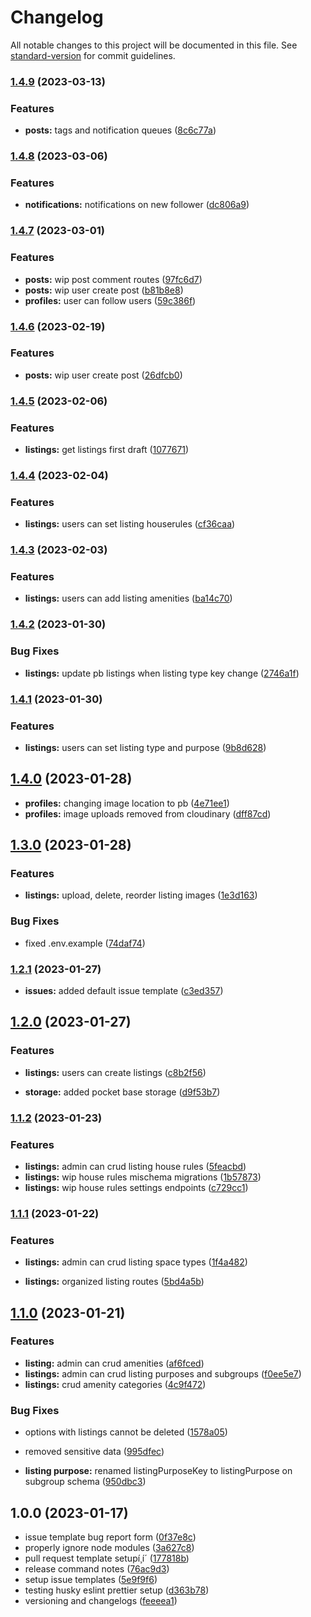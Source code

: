 # Changelog

All notable changes to this project will be documented in this file. See [standard-version](https://github.com/conventional-changelog/standard-version) for commit guidelines.

### [1.4.9](https://github.com/Bankole2000/cp-backend/compare/v1.4.8...v1.4.9) (2023-03-13)


### Features

* **posts:** tags and notification queues ([8c6c77a](https://github.com/Bankole2000/cp-backend/commits/8c6c77a7bd9a9546d9f92832de0ea215313f602c))

### [1.4.8](https://github.com/Bankole2000/cp-backend/compare/v1.4.7...v1.4.8) (2023-03-06)


### Features

* **notifications:** notifications on new follower ([dc806a9](https://github.com/Bankole2000/cp-backend/commits/dc806a941b2c9e4f2380ac3857b4742bd790abea))

### [1.4.7](https://github.com/Bankole2000/cp-backend/compare/v1.4.6...v1.4.7) (2023-03-01)


### Features

* **posts:** wip post comment routes ([97fc6d7](https://github.com/Bankole2000/cp-backend/commits/97fc6d7c460ae6152fca04910827ab54934ba950))
* **posts:** wip user create post ([b81b8e8](https://github.com/Bankole2000/cp-backend/commits/b81b8e809c01860895a9dc61aa87c9622392d0eb))
* **profiles:** user can follow users ([59c386f](https://github.com/Bankole2000/cp-backend/commits/59c386f25127047699617cac73fa46ed326f25c2))

### [1.4.6](https://github.com/Bankole2000/cp-backend/compare/v1.4.5...v1.4.6) (2023-02-19)


### Features

* **posts:** wip user create post ([26dfcb0](https://github.com/Bankole2000/cp-backend/commits/26dfcb03168fa65bfc2b45d8bf81dbfef72cee89))

### [1.4.5](https://github.com/Bankole2000/cp-backend/compare/v1.4.4...v1.4.5) (2023-02-06)


### Features

* **listings:** get listings first draft ([1077671](https://github.com/Bankole2000/cp-backend/commits/10776719f7f6fc2e063163d7349e60bdae5e8e02))

### [1.4.4](https://github.com/Bankole2000/cp-backend/compare/v1.4.3...v1.4.4) (2023-02-04)


### Features

* **listings:** users can set listing houserules ([cf36caa](https://github.com/Bankole2000/cp-backend/commits/cf36caa00110260ae3344fe2c4e235a9e42cb3f5))

### [1.4.3](https://github.com/Bankole2000/cp-backend/compare/v1.4.2...v1.4.3) (2023-02-03)


### Features

* **listings:** users can add listing amenities ([ba14c70](https://github.com/Bankole2000/cp-backend/commits/ba14c7058fcda24b9feeee799855f09c8de7f453))

### [1.4.2](https://github.com/Bankole2000/cp-backend/compare/v1.4.1...v1.4.2) (2023-01-30)


### Bug Fixes

* **listings:** update pb listings when listing type key change ([2746a1f](https://github.com/Bankole2000/cp-backend/commits/2746a1f10c4dc5664b9b48c8ba5793265b163826))

### [1.4.1](https://github.com/Bankole2000/cp-backend/compare/v1.4.0...v1.4.1) (2023-01-30)


### Features

* **listings:** users can set listing type and purpose ([9b8d628](https://github.com/Bankole2000/cp-backend/commits/9b8d6284e47154e8e9092fb84f5d521ee7a5bfde))

## [1.4.0](https://github.com/Bankole2000/cp-backend/compare/v1.3.0...v1.4.0) (2023-01-28)


* **profiles:** changing image location to pb ([4e71ee1](https://github.com/Bankole2000/cp-backend/commits/4e71ee1e4cc86057b736a9a54573453953ac9d83))
* **profiles:** image uploads removed from cloudinary ([dff87cd](https://github.com/Bankole2000/cp-backend/commits/dff87cdaa602a163383a6f97b679591eb093394a))

## [1.3.0](https://github.com/Bankole2000/cp-backend/compare/v1.2.1...v1.3.0) (2023-01-28)


### Features

* **listings:** upload, delete, reorder listing images ([1e3d163](https://github.com/Bankole2000/cp-backend/commits/1e3d1633512fd4e4d545e1a7818f7338a18f6b6d))


### Bug Fixes

* fixed .env.example ([74daf74](https://github.com/Bankole2000/cp-backend/commits/74daf74aaa220f7e752a90c29078a6eaeae7064b))

### [1.2.1](https://github.com/Bankole2000/cp-backend/compare/v1.2.0...v1.2.1) (2023-01-27)


* **issues:** added default issue template ([c3ed357](https://github.com/Bankole2000/cp-backend/commits/c3ed3570b23b4eb38209831cd8e8fd2bb65f2f69))

## [1.2.0](https://github.com/Bankole2000/cp-backend/compare/v1.1.2...v1.2.0) (2023-01-27)


### Features

* **listings:** users can create listings ([c8b2f56](https://github.com/Bankole2000/cp-backend/commits/c8b2f56870f750706d681535b36443938ba54565))


* **storage:** added pocket base storage ([d9f53b7](https://github.com/Bankole2000/cp-backend/commits/d9f53b7d9f875274b88291673869f4b0fac7d5f6))

### [1.1.2](https://github.com/Bankole2000/cp-backend/compare/v1.1.1...v1.1.2) (2023-01-23)


### Features

* **listings:** admin can crud listing house rules ([5feacbd](https://github.com/Bankole2000/cp-backend/commits/5feacbddfa4f4bf789a8961cca2119892349f863))
* **listings:** wip house rules mischema migrations ([1b57873](https://github.com/Bankole2000/cp-backend/commits/1b57873794fbcfbd58429f84c9bbebd64a57f54c))
* **listings:** wip house rules settings endpoints ([c729cc1](https://github.com/Bankole2000/cp-backend/commits/c729cc1cc2aaa61489bde77ea3340aaea5a1abcc))

### [1.1.1](https://github.com/Bankole2000/cp-backend/compare/v1.1.0...v1.1.1) (2023-01-22)


### Features

* **listings:** admin can crud listing space types ([1f4a482](https://github.com/Bankole2000/cp-backend/commits/1f4a48282c98a3afaaec8a97a229ca74fef3d814))


* **listings:** organized listing routes ([5bd4a5b](https://github.com/Bankole2000/cp-backend/commits/5bd4a5b84cdfc6f380a125b2e364804fc9edba23))

## [1.1.0](https://github.com/Bankole2000/cp-backend/compare/v1.0.0...v1.1.0) (2023-01-21)


### Features

* **listing:** admin can crud amenities ([af6fced](https://github.com/Bankole2000/cp-backend/commits/af6fcedf229c50636421c6bedaaf96ea582a003d))
* **listings:** admin can crud listing purposes and subgroups ([f0ee5e7](https://github.com/Bankole2000/cp-backend/commits/f0ee5e710d8ad3fe70e62882b019cf73cbb9c2de))
* **listings:** crud amenity categories ([4c9f472](https://github.com/Bankole2000/cp-backend/commits/4c9f4724af385e9e56173427ce9d69afd3c3fdf9))


### Bug Fixes

* options with listings cannot be deleted ([1578a05](https://github.com/Bankole2000/cp-backend/commits/1578a052fe80e624adfa8af7daef422adebaeafb))
* removed sensitive data ([995dfec](https://github.com/Bankole2000/cp-backend/commits/995dfecdf5306247161069cb190c7b748bc7de10))


* **listing purpose:** renamed listingPurposeKey to listingPurpose on subgroup schema ([950dbc3](https://github.com/Bankole2000/cp-backend/commits/950dbc3a8db4bc9a48514389ef6af5ddf7a13555))

## 1.0.0 (2023-01-17)


* issue template bug report form ([0f37e8c](https://github.com/Bankole2000/cp-backend/commits/0f37e8cde955adc4517ec4fff4a36e2f31a2737f))
* properly ignore node modules ([3a627c8](https://github.com/Bankole2000/cp-backend/commits/3a627c89dbd0a422939d4d15dfa9a266d3559ea0))
* pull request template setupí¸í´ ([177818b](https://github.com/Bankole2000/cp-backend/commits/177818ba9a8efd4c5ac95b01c8cb64c94873346d))
* release command notes ([76ac9d3](https://github.com/Bankole2000/cp-backend/commits/76ac9d32565e9201c05dfc29108a5e8abd4410f9))
* setup issue templates ([5e9f9f6](https://github.com/Bankole2000/cp-backend/commits/5e9f9f6121eada7f5e3fe7792075272ba67d59b6))
* testing husky eslint prettier setup ([d363b78](https://github.com/Bankole2000/cp-backend/commits/d363b7800b98997e3fcc53d850d5221aabfb9cc7))
* versioning and changelogs ([feeeea1](https://github.com/Bankole2000/cp-backend/commits/feeeea13abb933189db60ba25b1df24df69e6210))
